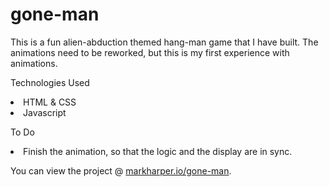 # gone-man

This is a fun alien-abduction themed hang-man game that I have built. The animations need to be reworked, but this is my first experience with animations.

Technologies Used
<li>HTML & CSS</li>
<li>Javascript</li>

To Do
<li>Finish the animation, so that the logic and the display are in sync.</li>

You can view the project @ <a href="markharper.io/gone-man">markharper.io/gone-man</a>. 
